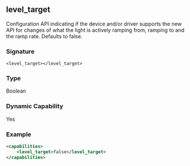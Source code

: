 ## level\_target

Configuration API indicating if the device and/or driver supports the new API for changes of what the light is actively ramping from, ramping to and the ramp rate. Defaults to false.


### Signature

`<level_target></level_target>`


### Type

Boolean


### Dynamic Capability

Yes


### Example

```xml
<capabilities>
    <level_target>false</level_target>
</capabilities>
```
